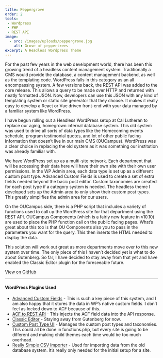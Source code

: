 ```yaml
---
title: Peppergrove
order: 2
tools:
 - Wordpress
 - PHP
 - REST API
image: 
  - src: /images/uploads/peppergrove.jpg
    alt: Grove of peppertrees
excerpt: A Headless Wordpress Theme
---
```

For the past few years in the web development world, there has been this growing trend of a headless content management system. Traditionally a CMS would provide the database, a content management backend, as well as the templating code. WordPress falls in this category as an all encompassing system. A few versions back, the REST API was added to the core release. This allows a query to be made over HTTP and returned with neatly formatted JSON. Now, developers can use this JSON with any kind of templating system or static site generator that they choose. It makes it really easy to develop a React or Vue driven front-end with your data managed by a familiar system like WordPress.

I have begun rolling out a Headless WordPress setup at Cal Lutheran to replace our aging, homegrown internal database system. This old system was used to drive all sorts of data types like the Homecoming events schedule, program testimonial quotes, and lot of other public facing information that doesn’t live in our main CMS (OUCampus). WordPress was a clear choice in replacing the old system as it was something our institution was already familiar with.

We have WordPress set up as a multi-site network. Each department that will be accessing their data here will have their own site with their own user permissions. In the WP Admin area, each data type is set up as a different custom post type. Advanced Custom Fields is used to create a set of extra fields needed beyond the basic post editor. Custom taxonomies are created for each post type if a category system is needed. The headless theme I developed sets up the Admin area to only show their custom post types. This greatly simplifies the admin area for our users.

On the OUCampus side, there is a PHP script that includes a variety of functions used to call up the WordPress site for that department using the REST API. OUCampus Components (which is a fairly new feature in v10.10) are used to place the PHP function call on the public facing pages. What’s great about this too is that OU Components also you to pass in the parameters you want for the query. This then inserts the HTML needed to display the data.

This solution will work out great as more departments move over to this new system over time. The only piece of this I haven’t decided yet is what to do about Gutenberg. So far, I have decided to stay away from that yet and have enabled the Classic Editor plugin for the foreseeable future.

<a href="https://github.com/cal-lutheran-web/peppergrove" class="btn">View on GitHub</a>

---

<h4>WordPress Plugins Used</h4>

<ul><li><a href="https://www.advancedcustomfields.com/">Advanced Custom Fields</a> - This is such a key piece of this system, and I am also happy that it stores the data in WP’s native custom fields. I don’t feel as locked down to ACF because of this.</li><li><a href="http://github.com/airesvsg/acf-to-rest-api">ACF to REST API</a> - This injects the ACF field data into the API response.</li><li><a href="https://wordpress.org/plugins/classic-editor/">Classic Editor</a> - Staying away from Gutenberg for now.</li><li><a href="https://github.com/WebDevStudios/custom-post-type-ui/">Custom Post Type UI</a> - Manages the custom post types and taxonomies. This could all be done in functions.php, but every site is going to be different and making child themes each time would be too much overhead.</li><li><a href="http://wordpress.org/plugins/really-simple-csv-importer/">Really Simple CSV Importer</a> - Used for importing data from the old database system. It’s really only needed for the initial setup for a site.</li></ul>
